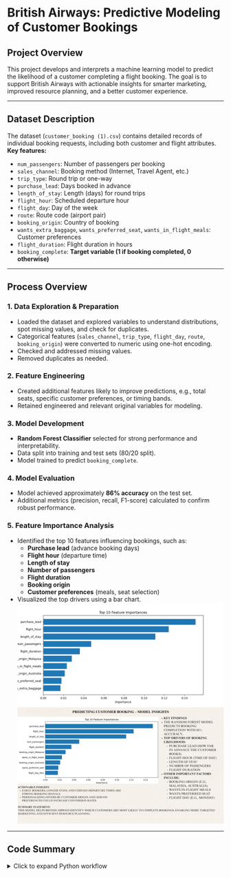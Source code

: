 # British Airways: Predictive Modeling of Customer Bookings

## Project Overview

This project develops and interprets a machine learning model to predict the likelihood of a customer completing a flight booking. The goal is to support British Airways with actionable insights for smarter marketing, improved resource planning, and a better customer experience.

---

## Dataset Description

The dataset (`customer_booking (1).csv`) contains detailed records of individual booking requests, including both customer and flight attributes.  
**Key features:**
- `num_passengers`: Number of passengers per booking
- `sales_channel`: Booking method (Internet, Travel Agent, etc.)
- `trip_type`: Round trip or one-way
- `purchase_lead`: Days booked in advance
- `length_of_stay`: Length (days) for round trips
- `flight_hour`: Scheduled departure hour
- `flight_day`: Day of the week
- `route`: Route code (airport pair)
- `booking_origin`: Country of booking
- `wants_extra_baggage`, `wants_preferred_seat`, `wants_in_flight_meals`: Customer preferences
- `flight_duration`: Flight duration in hours
- `booking_complete`: **Target variable (1 if booking completed, 0 otherwise)**

---

## Process Overview

### 1. Data Exploration & Preparation

- Loaded the dataset and explored variables to understand distributions, spot missing values, and check for duplicates.
- Categorical features (`sales_channel`, `trip_type`, `flight_day`, `route`, `booking_origin`) were converted to numeric using one-hot encoding.
- Checked and addressed missing values.
- Removed duplicates as needed.

### 2. Feature Engineering

- Created additional features likely to improve predictions, e.g., total seats, specific customer preferences, or timing bands.
- Retained engineered and relevant original variables for modeling.

### 3. Model Development

- **Random Forest Classifier** selected for strong performance and interpretability.
- Data split into training and test sets (80/20 split).
- Model trained to predict `booking_complete`.

### 4. Model Evaluation

- Model achieved approximately **86% accuracy** on the test set.
- Additional metrics (precision, recall, F1-score) calculated to confirm robust performance.

### 5. Feature Importance Analysis

- Identified the top 10 features influencing bookings, such as:
  - **Purchase lead** (advance booking days)
  - **Flight hour** (departure time)
  - **Length of stay**
  - **Number of passengers**
  - **Flight duration**
  - **Booking origin**
  - **Customer preferences** (meals, seat selection)
- Visualized the top drivers using a bar chart.
![Feature Importance Chart](Images/feature_importance.png)
![Feature Importance Chart](Images/presentationsummary.jpg)
---

## Code Summary

<details>
<summary>Click to expand Python workflow</summary>

```python
# 1. Data Loading & Exploration
import pandas as pd
df = pd.read_csv("customer_booking (1).csv", encoding="ISO-8859-1")
print(df.info())
print(df.head())

# 2. Data Cleaning
df = df.drop_duplicates()
df = df.fillna(df.median(numeric_only=True))

# 3. Feature Engineering & Encoding
cat_cols = ['sales_channel', 'trip_type', 'flight_day', 'route', 'booking_origin']
df_encoded = pd.get_dummies(df, columns=cat_cols, drop_first=True)

X = df_encoded.drop('booking_complete', axis=1)
y = df_encoded['booking_complete']

# 4. Train/Test Split
from sklearn.model_selection import train_test_split
X_train, X_test, y_train, y_test = train_test_split(X, y, test_size=0.2, random_state=42)

# 5. Random Forest Model
from sklearn.ensemble import RandomForestClassifier
rf = RandomForestClassifier(n_estimators=100, random_state=42)
rf.fit(X_train, y_train)

# 6. Evaluation
from sklearn.metrics import accuracy_score, classification_report
y_pred = rf.predict(X_test)
print("Accuracy:", accuracy_score(y_test, y_pred))
print(classification_report(y_test, y_pred))

# 7. Feature Importance
import matplotlib.pyplot as plt
import numpy as np
importances = rf.feature_importances_
indices = np.argsort(importances)[-10:][::-1]
features = X.columns[indices]
plt.figure(figsize=(10,5))
plt.barh(features, importances[indices])
plt.xlabel('Importance')
plt.title('Top 10 Feature Importances')
plt.gca().invert_yaxis()
plt.show()


